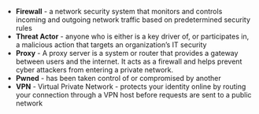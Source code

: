 
- **Firewall** - a network security system that monitors and controls incoming and outgoing network traffic based on predetermined security rules
- **Threat Actor** - anyone who is either is a key driver of, or participates in, a malicious action that targets an organization’s IT security
- **Proxy** - A proxy server is a system or router that provides a gateway between users and the internet. It acts as a firewall and helps prevent cyber attackers from entering a private network.
- **Pwned** - has been taken control of or compromised by another
- **VPN** - Virtual Private Network - protects your identity online by routing your connection through a VPN host before requests are sent to a public network
